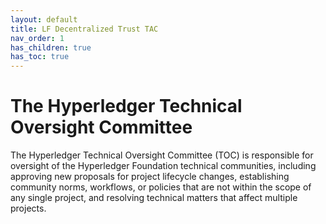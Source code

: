 ```yaml
---
layout: default
title: LF Decentralized Trust TAC
nav_order: 1
has_children: true
has_toc: true
---
```

[//]: # (SPDX-License-Identifier: CC-BY-4.0)

# The Hyperledger Technical Oversight Committee

The Hyperledger Technical Oversight Committee (TOC) is responsible for oversight of the Hyperledger Foundation technical communities, including approving new proposals for project lifecycle changes, establishing community norms, workflows, or policies that are not within the scope of any single project, and resolving technical matters that affect multiple projects.
